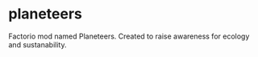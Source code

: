 # planeteers
Factorio mod named Planeteers. Created to raise awareness for ecology and sustanability.
